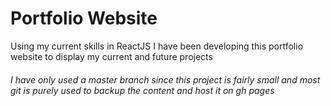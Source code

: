 # Portfolio Website

Using my current skills in ReactJS I have been developing this portfolio website to display my current and future projects

###### I have only used a master branch since this project is fairly small and most git is purely used to backup the content and host it on gh pages
